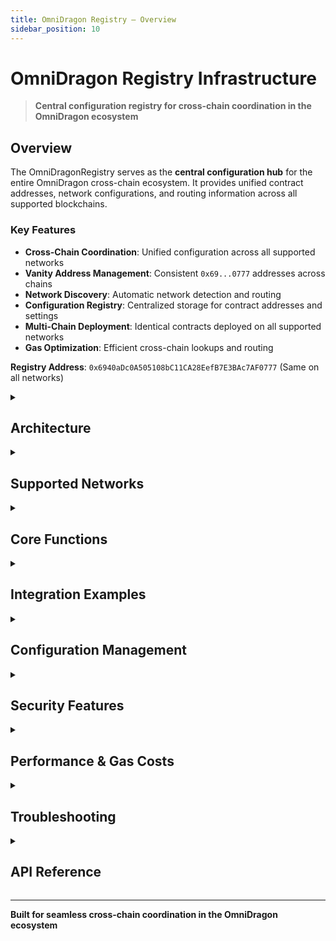 ```yaml
---
title: OmniDragon Registry — Overview
sidebar_position: 10
---
```


# OmniDragon Registry Infrastructure

> **Central configuration registry for cross-chain coordination in the OmniDragon ecosystem**


## Overview

The OmniDragonRegistry serves as the **central configuration hub** for the entire OmniDragon cross-chain ecosystem. It provides unified contract addresses, network configurations, and routing information across all supported blockchains.

### Key Features
- **Cross-Chain Coordination**: Unified configuration across all supported networks
- **Vanity Address Management**: Consistent `0x69...0777` addresses across chains
- **Network Discovery**: Automatic network detection and routing
- **Configuration Registry**: Centralized storage for contract addresses and settings
- **Multi-Chain Deployment**: Identical contracts deployed on all supported networks
- **Gas Optimization**: Efficient cross-chain lookups and routing

**Registry Address**: `0x6940aDc0A505108bC11CA28EefB7E3BAc7AF0777` (Same on all networks)

<details>
<summary><h2>Architecture</h2></summary>

```
┌─────────────────┐    Registry Query    ┌─────────────────┐
│   CLIENT APP    │◄───────────────────►│ OMNIDRAGON      │
│                 │                      │ REGISTRY        │
│ - Network Auto  │                      │                 │
│   Detection     │                      │ ┌─────────────┐ │
│ - Contract      │                      │ │Config Store │ │
│   Discovery     │                      │ │• Addresses  │ │
│ - Route Lookup  │                      │ │• Networks   │ │
└─────────────────┘                      │ │• Endpoints  │ │
                                         │ │• Routing    │ │
┌─────────────────┐    LayerZero Data    │ └─────────────┘ │
│   ORACLE NET    │◄───────────────────►│                 │
│                 │                      │ ┌─────────────┐ │
│ - Price Feeds   │                      │ │Chain Config │ │
│ - Cross-Chain   │                      │ │• Chain IDs  │ │
│   Communication │                      │ │• LZ EIDs    │ │
│ - Peer Discovery│                      │ │• Gas Limits │ │
└─────────────────┘                      │ └─────────────┘ │
                                         └─────────────────┘
```

</details>

<details>
<summary><h2>Supported Networks</h2></summary>

The OmniDragonRegistry is deployed on all networks supported by the OmniDragon ecosystem:

### Primary Network
| Network | Chain ID | LayerZero EID | Registry Address |
|---------|----------|---------------|------------------|
| **Sonic** | 146 | 30332 | `0x6940aDc0A505108bC11CA28EefB7E3BAc7AF0777` |

### Secondary Networks
| Network | Chain ID | LayerZero EID | Registry Address |
|---------|----------|---------------|------------------|
| **Arbitrum** | 42161 | 30110 | `0x6940aDc0A505108bC11CA28EefB7E3BAc7AF0777` |
| **Ethereum** | 1 | 30101 | `0x6940aDc0A505108bC11CA28EefB7E3BAc7AF0777` |
| **Base** | 8453 | 30184 | `0x6940aDc0A505108bC11CA28EefB7E3BAc7AF0777` |
| **Hyperliquid** | 999 | 30377 | `0x6940aDc0A505108bC11CA28EefB7E3BAc7AF0777` |
| **Unichain** | TBD | TBD | `0x6940aDc0A505108bC11CA28EefB7E3BAc7AF0777` |
| **Avalanche** | 43114 | 30106 | `0x6940aDc0A505108bC11CA28EefB7E3BAc7AF0777` |

</details>

<details>
<summary><h2>Core Functions</h2></summary>

### Contract Discovery
```solidity
// Get Oracle address for current chain
function getOracleAddress() external view returns (address oracle)

// Get Oracle address for specific chain
function getOracleAddress(uint256 chainId) external view returns (address oracle)

// Get all contract addresses
function getAllAddresses() external view returns (
    address oracle,
    address registry,
    address omnidragon,
    address factory
)
```

### Network Information
```solidity
// Get chain configuration
function getChainConfig(uint256 chainId) external view returns (
    uint32 layerZeroEid,
    bool isSupported,
    bool isPrimary,
    string memory rpcUrl
)

// Get LayerZero EID from chain ID
function getLayerZeroEid(uint256 chainId) external view returns (uint32 eid)

// Check if chain is supported
function isChainSupported(uint256 chainId) external view returns (bool supported)
```

### Cross-Chain Routing
```solidity
// Get optimal route for cross-chain operations
function getOptimalRoute(uint256 fromChain, uint256 toChain) 
    external view returns (
        uint32[] memory intermediateEids,
        uint256 estimatedGas,
        uint256 estimatedFee
    )

// Get peer addresses for LayerZero
function getPeerAddress(uint32 eid) external view returns (bytes32 peer)
```

</details>

<details>
<summary><h2>Integration Examples</h2></summary>

### Frontend Integration

#### Web3.js Example
```javascript
const Web3 = require('web3');

const REGISTRY_ADDRESS = '0x6940aDc0A505108bC11CA28EefB7E3BAc7AF0777';
const REGISTRY_ABI = [
  {
    "inputs": [],
    "name": "getOracleAddress",
    "outputs": [{"type": "address", "name": "oracle"}],
    "stateMutability": "view",
    "type": "function"
  },
  {
    "inputs": [{"type": "uint256", "name": "chainId"}],
    "name": "getChainConfig", 
    "outputs": [
      {"type": "uint32", "name": "layerZeroEid"},
      {"type": "bool", "name": "isSupported"},
      {"type": "bool", "name": "isPrimary"},
      {"type": "string", "name": "rpcUrl"}
    ],
    "stateMutability": "view",
    "type": "function"
  }
];

async function initializeOmniDragon() {
  // Auto-detect network
  const chainId = await web3.eth.getChainId();
  
  // Get Registry contract
  const registry = new web3.eth.Contract(REGISTRY_ABI, REGISTRY_ADDRESS);
  
  // Get Oracle address for current chain
  const oracleAddress = await registry.methods.getOracleAddress().call();
  
  // Get chain configuration
  const [eid, isSupported, isPrimary, rpcUrl] = await registry.methods
    .getChainConfig(chainId).call();
    
  console.log({
    chainId,
    oracleAddress,
    layerZeroEid: eid,
    isSupported,
    isPrimary
  });
  
  return { oracleAddress, layerZeroEid: eid };
}
```

#### Ethers.js Example
```javascript
const { ethers } = require('ethers');

class OmniDragonRegistry {
  constructor(providerOrSigner) {
    this.provider = providerOrSigner;
    this.address = '0x6940aDc0A505108bC11CA28EefB7E3BAc7AF0777';
    this.contract = new ethers.Contract(this.address, REGISTRY_ABI, this.provider);
  }
  
  async discoverNetwork() {
    const network = await this.provider.getNetwork();
    const chainId = network.chainId;
    
    const config = await this.contract.getChainConfig(chainId);
    const oracleAddress = await this.contract.getOracleAddress();
    
    return {
      chainId: Number(chainId),
      layerZeroEid: config.layerZeroEid,
      isSupported: config.isSupported,
      isPrimary: config.isPrimary,
      oracleAddress,
      rpcUrl: config.rpcUrl
    };
  }
  
  async getOptimalRoute(toChainId) {
    const fromChainId = (await this.provider.getNetwork()).chainId;
    return await this.contract.getOptimalRoute(fromChainId, toChainId);
  }
}
```

### Contract Integration
```solidity
// SPDX-License-Identifier: MIT
pragma solidity ^0.8.20;

interface IOmniDragonRegistry {
    function getOracleAddress() external view returns (address);
    function getChainConfig(uint256 chainId) external view returns (
        uint32 layerZeroEid, bool isSupported, bool isPrimary, string memory rpcUrl
    );
}

contract GameContract {
    IOmniDragonRegistry constant registry = IOmniDragonRegistry(0x6940aDc0A505108bC11CA28EefB7E3BAc7AF0777);
    
    function getPriceFromOracle() external view returns (int256 price, uint256 timestamp) {
        address oracleAddress = registry.getOracleAddress();
        // Call oracle contract...
    }
    
    function checkNetworkSupport(uint256 targetChainId) external view returns (bool) {
        (, bool isSupported,,) = registry.getChainConfig(targetChainId);
        return isSupported;
    }
}
```

</details>

<details>
<summary><h2>Configuration Management</h2></summary>

### Environment Setup
```bash
# Registry addresses (same on all chains)
REGISTRY_SONIC=0x6940aDc0A505108bC11CA28EefB7E3BAc7AF0777
REGISTRY_ARBITRUM=0x6940aDc0A505108bC11CA28EefB7E3BAc7AF0777
REGISTRY_ETHEREUM=0x6940aDc0A505108bC11CA28EefB7E3BAc7AF0777
REGISTRY_BASE=0x6940aDc0A505108bC11CA28EefB7E3BAc7AF0777
REGISTRY_HYPERLIQUID=0x6940aDc0A505108bC11CA28EefB7E3BAc7AF0777
REGISTRY_UNICHAIN=0x6940aDc0A505108bC11CA28EefB7E3BAc7AF0777
REGISTRY_AVALANCHE=0x6940aDc0A505108bC11CA28EefB7E3BAc7AF0777

# Supporting contracts
ORACLE_ADDRESS=0x69c1E310B9AD8BeA139696Df55A8Cb32A9f00777
OMNIDRAGON_ADDRESS=0x69dc1c36f8b26db3471acf0a6469d815e9a27777
CREATE2_FACTORY_ADDRESS=0xAA28020DDA6b954D16208eccF873D79AC6533833
```

### Network Configuration
```typescript
// registry.config.ts
export const REGISTRY_CONFIG = {
  address: '0x6940aDc0A505108bC11CA28EefB7E3BAc7AF0777',
  networks: {
    sonic: {
      chainId: 146,
      layerZeroEid: 30332,
      rpc: 'https://rpc.soniclabs.com/',
      isPrimary: true,
      explorer: 'https://explorer.soniclabs.com/'
    },
    arbitrum: {
      chainId: 42161,
      layerZeroEid: 30110,
      rpc: 'https://arbitrum-one.publicnode.com',
      isPrimary: false,
      explorer: 'https://arbiscan.io/'
    },
    ethereum: {
      chainId: 1,
      layerZeroEid: 30101,
      rpc: 'https://eth.publicnode.com',
      isPrimary: false,
      explorer: 'https://etherscan.io/'
    },
    base: {
      chainId: 8453,
      layerZeroEid: 30184,
      rpc: 'https://base.publicnode.com',
      isPrimary: false,
      explorer: 'https://basescan.org/'
    }
  }
};
```

</details>

<details>
<summary><h2>Security Features</h2></summary>

- **Immutable Addresses**: Registry addresses are consistent across all chains
- **Access Control**: Only authorized addresses can update configurations
- **Multi-Signature**: Critical updates require multi-sig approval
- **Vanity Pattern**: All addresses follow `0x69...0777` pattern for easy verification
- **Cross-Chain Verification**: Network configurations verified across chains

</details>

<details>
<summary><h2>Performance & Gas Costs</h2></summary>

### Gas Costs
- **Network discovery**: ~15,000 gas
- **Address lookup**: ~3,000 gas  
- **Chain configuration**: ~8,000 gas
- **Route calculation**: ~25,000 gas

### Optimization Tips
1. Cache frequently accessed addresses locally
2. Batch multiple lookups in single call
3. Use view functions for read-only operations
4. Pre-compute routes for known chain pairs

</details>

<details>
<summary><h2>Troubleshooting</h2></summary>

### Common Issues

#### 1. Network Not Supported
**Cause**: Chain not added to registry configuration  
**Solution**: Check `isChainSupported()` before operations

#### 2. Address Lookup Fails
**Cause**: Registry not deployed on current chain  
**Solution**: Verify registry deployment status

#### 3. Outdated Configuration
**Cause**: Registry configuration out of sync  
**Solution**: Update to latest registry version

### Health Check
```javascript
// Check registry health
async function checkRegistryHealth(chainId) {
  const registry = new ethers.Contract(REGISTRY_ADDRESS, REGISTRY_ABI, provider);
  
  try {
    const [eid, isSupported, isPrimary] = await registry.getChainConfig(chainId);
    const oracleAddress = await registry.getOracleAddress();
    
    return {
      registryHealthy: true,
      isSupported,
      isPrimary,
      layerZeroEid: eid,
      oracleAddress,
      timestamp: Date.now()
    };
  } catch (error) {
    return {
      registryHealthy: false,
      error: error.message,
      timestamp: Date.now()
    };
  }
}
```

</details>

<details>
<summary><h2>API Reference</h2></summary>

### Core Functions
| Function | Description | Returns |
|----------|-------------|---------|
| `getOracleAddress()` | Get Oracle contract address | `address` |
| `getChainConfig(chainId)` | Get chain configuration | `(uint32, bool, bool, string)` |
| `getAllAddresses()` | Get all contract addresses | `(address, address, address, address)` |
| `isChainSupported(chainId)` | Check if chain is supported | `bool` |

### Network Functions
| Function | Description | Gas Cost |
|----------|-------------|----------|
| `getLayerZeroEid(chainId)` | Get LayerZero EID for chain | ~5,000 gas |
| `getPeerAddress(eid)` | Get peer address for EID | ~3,000 gas |
| `getOptimalRoute(from, to)` | Calculate optimal route | ~25,000 gas |

### Events
```solidity
event ChainAdded(uint256 indexed chainId, uint32 indexed layerZeroEid);
event AddressUpdated(bytes32 indexed key, address indexed newAddress);
event ConfigurationUpdated(uint256 indexed chainId, bytes32 configHash);
```

</details>

---

**Built for seamless cross-chain coordination in the OmniDragon ecosystem**
